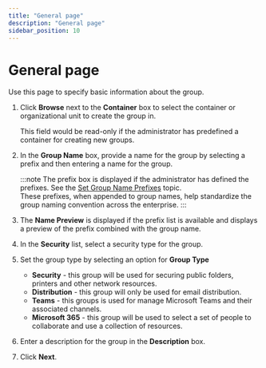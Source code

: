 ```yaml
---
title: "General page"
description: "General page"
sidebar_position: 10
---
```


# General page

Use this page to specify basic information about the group.

1. Click **Browse** next to the **Container** box to select the container or organizational unit to
   create the group in.

    This field would be read-only if the administrator has predefined a container for creating new
    groups.

2. In the **Group Name** box, provide a name for the group by selecting a prefix and then entering a
   name for the group.

    :::note
    The prefix box is displayed if the administrator has defined the prefixes. See the
    [Set Group Name Prefixes](/docs/directorymanager/11.0/admincenter/identitystore/configure/prefixes.md)
    topic.  
    These prefixes, when appended to group names, help standardize the group naming convention
    across the enterprise.
    :::


3. The **Name Preview** is displayed if the prefix list is available and displays a preview of the
   prefix combined with the group name.
4. In the **Security** list, select a security type for the group.
5. Set the group type by selecting an option for **Group Type**

    - **Security** - this group will be used for securing public folders, printers and other network
      resources.
    - **Distribution** - this group will only be used for email distribution.
    - **Teams** - this groups is used for manage Microsoft Teams and their associated channels.
    - **Microsoft 365** - this group will be used to select a set of people to collaborate and use a
      collection of resources.

6. Enter a description for the group in the **Description** box.
7. Click **Next**.
